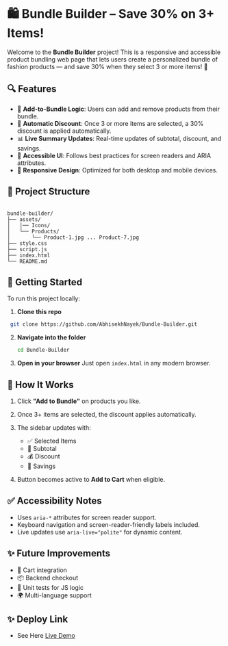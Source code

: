 # 🛍️ Bundle Builder – Save 30% on 3+ Items!

Welcome to the **Bundle Builder** project! This is a responsive and accessible product bundling web page that lets users create a personalized bundle of fashion products — and save 30% when they select 3 or more items! 🎉

## 🔍 Features

- 🎯 **Add-to-Bundle Logic**: Users can add and remove products from their bundle.
- 💸 **Automatic Discount**: Once 3 or more items are selected, a 30% discount is applied automatically.
- 📊 **Live Summary Updates**: Real-time updates of subtotal, discount, and savings.
- 🧠 **Accessible UI**: Follows best practices for screen readers and ARIA attributes.
- 📱 **Responsive Design**: Optimized for both desktop and mobile devices.

## 📂 Project Structure

```

bundle-builder/
├── assets/
│   │── Icons/
│   └── Products/
│       └── Product-1.jpg ... Product-7.jpg
├── style.css
├── script.js
├── index.html
└── README.md

````

## 🚀 Getting Started

To run this project locally:

1. **Clone this repo**  
  ```bash
   git clone https://github.com/AbhisekhNayek/Bundle-Builder.git
  ```

2. **Navigate into the folder**

   ```bash
   cd Bundle-Builder
   ```

3. **Open in your browser**
   Just open `index.html` in any modern browser.

## 🧩 How It Works

1. Click **"Add to Bundle"** on products you like.
2. Once 3+ items are selected, the discount applies automatically.
3. The sidebar updates with:

   * ✅ Selected Items
   * 🧾 Subtotal
   * 💰 Discount
   * 🎉 Savings
4. Button becomes active to **Add to Cart** when eligible.

## ✅ Accessibility Notes

* Uses `aria-*` attributes for screen reader support.
* Keyboard navigation and screen-reader-friendly labels included.
* Live updates use `aria-live="polite"` for dynamic content.

## ✨ Future Improvements

* 🛒 Cart integration
* 📦 Backend checkout
* 🧪 Unit tests for JS logic
* 🌍 Multi-language support

## ✨ Deploy Link

- See Here [Live Demo](https://your-demo-link.com)